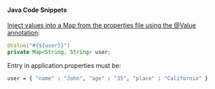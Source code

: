 #### Java Code Snippets

[Inject values into a Map from the properties file using the @Value annotation](https://stackoverflow.com/a/51997862/337011):

```java
@Value("#{${user}}")  
private Map<String, String> user;
```

Entry in application.properties must be:

```sh
user = { "name" : "John", "age" : "35", "place" : "California" }
```
